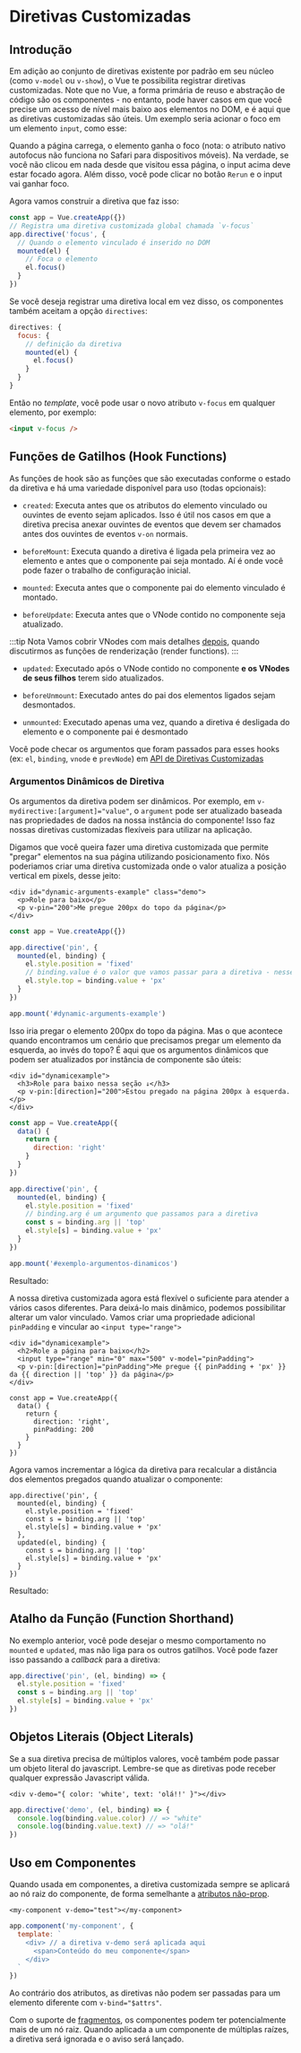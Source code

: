 # Diretivas Customizadas

## Introdução

Em adição ao conjunto de diretivas existente por padrão em seu núcleo (como `v-model` ou `v-show`), o Vue te possibilita registrar diretivas customizadas. Note que no Vue, a forma primária de reuso e abstração de código são os componentes - no entanto, pode haver casos em que você precise um acesso de nível mais baixo aos elementos no DOM, e é aqui que as diretivas customizadas são úteis. Um exemplo seria acionar o foco em um elemento `input`, como esse:

<common-codepen-snippet title="Diretivas customizadas: exemplo básico" slug="JjdxaJW" :preview="false" />

Quando a página carrega, o elemento ganha o foco (nota: o atributo nativo autofocus não funciona no Safari para dispositivos móveis). Na verdade, se você não clicou em nada desde que visitou essa página, o input acima deve estar focado agora. Além disso, você pode clicar no botão `Rerun` e o input vai ganhar foco.

Agora vamos construir a diretiva que faz isso:

```js
const app = Vue.createApp({})
// Registra uma diretiva customizada global chamada `v-focus`
app.directive('focus', {
  // Quando o elemento vinculado é inserido no DOM
  mounted(el) {
    // Foca o elemento
    el.focus()
  }
})
```

Se você deseja registrar uma diretiva local em vez disso, os componentes também aceitam a opção `directives`:

```js
directives: {
  focus: {
    // definição da diretiva
    mounted(el) {
      el.focus()
    }
  }
}
```

Então no *template*, você pode usar o novo atributo `v-focus` em qualquer elemento, por exemplo:

```html
<input v-focus />
```

## Funções de Gatilhos (Hook Functions)

As funções de hook são as funções que são executadas conforme o estado da diretiva e há uma variedade disponível para uso (todas opcionais):

- `created`: Executa antes que os atributos do elemento vinculado ou ouvintes de evento sejam aplicados. Isso é útil nos casos em que a diretiva precisa anexar ouvintes de eventos que devem ser chamados antes dos ouvintes de eventos `v-on` normais.

- `beforeMount`: Executa quando a diretiva é ligada pela primeira vez ao elemento e antes que o componente pai seja montado. Aí é onde você pode fazer o trabalho de configuração inicial.

- `mounted`: Executa antes que o componente pai do elemento vinculado é montado.

- `beforeUpdate`: Executa antes que o VNode contido no componente seja atualizado.

:::tip Nota
Vamos cobrir VNodes com mais detalhes [depois](render-function.html#the-virtual-dom-tree), quando discutirmos as funções de renderização (render functions).
:::

- `updated`: Executado após o VNode contido no componente **e os VNodes de seus filhos** terem sido atualizados.

- `beforeUnmount`: Executado antes do pai dos elementos ligados sejam desmontados.

- `unmounted`: Executado apenas uma vez, quando a diretiva é desligada do elemento e o componente pai é desmontado

Você pode checar os argumentos que foram passados para esses hooks (ex: `el`, `binding`, `vnode` e `prevNode`) em [API de Diretivas Customizadas](../api/application-api.html#directive)

### Argumentos Dinâmicos de Diretiva

Os argumentos da diretiva podem ser dinâmicos. Por exemplo, em `v-mydirective:[argument]="value"`, o `argument` pode ser atualizado baseada nas propriedades de dados na nossa instância do componente! Isso faz nossas diretivas customizadas flexíveis para utilizar na aplicação.

Digamos que você queira fazer uma diretiva customizada que permite "pregar" elementos na sua página utilizando posicionamento fixo. Nós poderiamos criar uma diretiva customizada onde o valor atualiza a posição vertical em pixels, desse jeito:

```vue-html
<div id="dynamic-arguments-example" class="demo">
  <p>Role para baixo</p>
  <p v-pin="200">Me pregue 200px do topo da página</p>
</div>
```

```js
const app = Vue.createApp({})

app.directive('pin', {
  mounted(el, binding) {
    el.style.position = 'fixed'
    // binding.value é o valor que vamos passar para a diretiva - nesse caso, é 200.
    el.style.top = binding.value + 'px'
  }
})

app.mount('#dynamic-arguments-example')
```

Isso iria pregar o elemento 200px do topo da página. Mas o que acontece quando encontramos um cenário que precisamos pregar um elemento da esquerda, ao invés do topo? É aqui que os argumentos dinâmicos que podem ser atualizados por instância de componente são úteis:

```vue-html
<div id="dynamicexample">
  <h3>Role para baixo nessa seção ↓</h3>
  <p v-pin:[direction]="200">Estou pregado na página 200px à esquerda.</p>
</div>
```

```js
const app = Vue.createApp({
  data() {
    return {
      direction: 'right'
    }
  }
})

app.directive('pin', {
  mounted(el, binding) {
    el.style.position = 'fixed'
    // binding.arg é um argumento que passamos para a diretiva
    const s = binding.arg || 'top'
    el.style[s] = binding.value + 'px'
  }
})

app.mount('#exemplo-argumentos-dinamicos')
```

Resultado:

<common-codepen-snippet title="Diretivas customizadas: argumentos dinâmicos" slug="YzXgGmv" :preview="false" />

A nossa diretiva customizada agora está flexível o suficiente para atender a vários casos diferentes. Para deixá-lo mais dinâmico, podemos possibilitar alterar um valor vinculado. Vamos criar uma propriedade adicional `pinPadding` e vincular ao `<input type="range">`

```vue-html{4}
<div id="dynamicexample">
  <h2>Role a página para baixo</h2>
  <input type="range" min="0" max="500" v-model="pinPadding">
  <p v-pin:[direction]="pinPadding">Me pregue {{ pinPadding + 'px' }} da {{ direction || 'top' }} da página</p>
</div>
```

```js{5}
const app = Vue.createApp({
  data() {
    return {
      direction: 'right',
      pinPadding: 200
    }
  }
})
```

Agora vamos incrementar a lógica da diretiva para recalcular a distância dos elementos pregados quando atualizar o componente:

```js{7-10}
app.directive('pin', {
  mounted(el, binding) {
    el.style.position = 'fixed'
    const s = binding.arg || 'top'
    el.style[s] = binding.value + 'px'
  },
  updated(el, binding) {
    const s = binding.arg || 'top'
    el.style[s] = binding.value + 'px'
  }
})
```

Resultado:

<common-codepen-snippet title="Diretivas customizadas: argumentos dinâmicos + vínculo dinâmico" slug="rNOaZpj" :preview="false" />

## Atalho da Função (Function Shorthand)

No exemplo anterior, você pode desejar o mesmo comportamento no `mounted` e `updated`, mas não liga para os outros gatilhos. Você pode fazer isso passando a *callback* para a diretiva:

```js
app.directive('pin', (el, binding) => {
  el.style.position = 'fixed'
  const s = binding.arg || 'top'
  el.style[s] = binding.value + 'px'
})
```

## Objetos Literais (Object Literals)

Se a sua diretiva precisa de múltiplos valores, você também pode passar um objeto literal do javascript. Lembre-se que as diretivas pode receber qualquer expressão Javascript válida.

```vue-html
<div v-demo="{ color: 'white', text: 'olá!!' }"></div>
```

```js
app.directive('demo', (el, binding) => {
  console.log(binding.value.color) // => "white"
  console.log(binding.value.text) // => "olá!"
})
```

## Uso em Componentes

Quando usada em componentes, a diretiva customizada sempre se aplicará ao nó raiz do componente, de forma semelhante a [atributos não-prop](component-attrs.html).

```vue-html
<my-component v-demo="test"></my-component>
```

```js
app.component('my-component', {
  template: `
    <div> // a diretiva v-demo será aplicada aqui
      <span>Conteúdo do meu componente</span>
    </div>
  `
})
```

Ao contrário dos atributos, as diretivas não podem ser passadas para um elemento diferente com `v-bind="$attrs"`.

Com o suporte de [fragmentos](/guide/migration/fragments.html#visao-geral), os componentes podem ter potencialmente mais de um nó raiz. Quando aplicada a um componente de múltiplas raízes, a diretiva será ignorada e o aviso será lançado.
